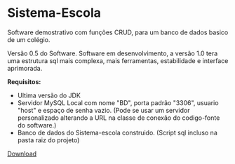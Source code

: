 # Sistema-Escola
 Software demostrativo com funções CRUD, para um banco de dados basico de um colégio.
 
 Versão 0.5 do Software. 
Software em desenvolvimento, a versão 1.0 tera uma estrutura sql mais complexa, mais ferramentas, estabilidade e interface aprimorada.

<b> Requisitos: </b>
- Ultima versão do JDK
- Servidor MySQL Local com nome "BD", porta padrão "3306", usuario "host" e espaço de senha vazio. (Pode se usar um servidor personalizado alterando a URL na classe de conexão do codigo-fonte do software.)
- Banco de dados do Sistema-escola construido. (Script sql incluso na pasta raiz do projeto)

<a href="https://github.com/Pedro2753/Sistema-Escola/releases/download/v0.5.0/Sistema.Escola.0.5.Final.MIX.rar"> Download </a>
